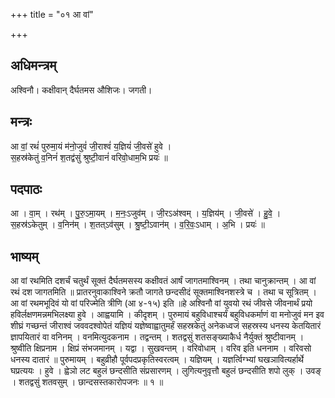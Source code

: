+++
title = "०१ आ वां"

+++
## अधिमन्त्रम्
अश्विनौ। कक्षीवान् दैर्घतमस औशिजः। जगती।

## मन्त्रः
आ वां॒ रथं॑ पुरुमा॒यं म॑नो॒जुवं॑ जी॒राश्वं॑ य॒ज्ञियं॑ जी॒वसे॑ हुवे ।  
स॒हस्र॑केतुं व॒निनं॑ श॒तद्व॑सुं श्रुष्टी॒वानं॑ वरिवो॒धाम॒भि प्रयः॑ ॥

## पदपाठः
आ । वा॒म् । रथ॑म् । पु॒रु॒ऽमा॒यम् । म॒नः॒ऽजुव॑म् । जी॒रऽअ॑श्वम् । य॒ज्ञिय॑म् । जी॒वसे॑ । हु॒वे॒ ।  
स॒हस्र॑ऽकेतुम् । व॒निन॑म् । श॒तत्ऽव॑सुम् । श्रु॒ष्टी॒ऽवान॑म् । व॒रि॒वः॒ऽधाम् । अ॒भि । प्रयः॑ ॥

## भाष्यम्
आ वां रथमिति दशर्चं चतुर्थं सूक्तं दैर्घतमसस्य कक्षीवतं आर्षं जागतमाश्विनम् । तथा चानुक्रान्तम् । आ वां रथं दश जागतमिति ॥ प्रातरनुवाकाश्विने क्रतौ जागते छन्दसीदं सूक्तमाश्विनशस्त्रे च । तथा च सूत्रितम् । आ वां रथमभूदिवं यो वां परिज्मेति त्रीणि (आ ४-१५) इति ॥हे अश्विनौ वां युवयो रथं जीवसे जीवनार्थं प्रयो हविर्लक्षणमन्नमभिलक्ष्या हुवे । आह्वयामि । कीदृशम् । पुरुमायं बहुविधाश्चर्यं बहुविधकर्माणं वा मनोजुवं मन इव शीघ्रं गच्छन्तं जीराश्वं जववदश्वोपेतं यज्ञियं यज्ञेष्वाह्वातुमर्हं सहस्रकेतुं अनेकध्वजं सहस्रस्य धनस्य केतयितारं ज्ञापयितारं वा वनिनम् । वनमित्युदकनाम । तद्वन्तम् । शतद्वसुं शतसङ्ख्याकैर्ध नैर्युक्तं श्रुष्टीवानम् । श्रुष्वीति क्षिप्रनाम । क्षिप्रं संभजमानम् । यद्वा । सुखवन्तम् । वरिवोधाम् । वरिव इति धननाम । वरिवसो धनस्य दातारं ॥ पुरुमायम् । बहुव्रीहौ पूर्वपदप्रकृतिस्वरत्वम् । यज्ञियम् । यज्ञर्त्विग्भ्यां घखञावित्यर्हार्थे घप्रत्ययः । हुवे । ह्वेञो लट बहुलं छन्दसीति संप्रसारणम् । लुगित्यनुवृत्तौ बहुलं छन्दसीति शपो लुक् । उवङ् । शतद्वसुं शतवसुम् । छान्दसस्तकारोपजनः ॥ १ ॥